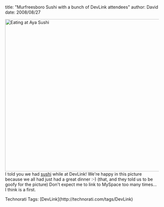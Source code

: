 
title: "Murfreesboro Sushi with a bunch of DevLink attendees"
author: David
date: 2008/08/27

[<img style="border-right: 0px; border-top: 0px; border-left: 0px; border-bottom: 0px" height="498" alt="Eating at Aya Sushi" src="http://www.mohundro.com/blog/content/binary/WindowsLiveWriter/MurfreesboroSushiwithabunchofDevLinkatte_12C4C/devlink2008-ayasushi_thumb.jpg" width="604" border="0">](http://www.mohundro.com/blog/content/binary/WindowsLiveWriter/MurfreesboroSushiwithabunchofDevLinkatte_12C4C/devlink2008-ayasushi_2.jpg)  
I told you we had [sushi](http://www.myspace.com/ayasushi) while at DevLink! We're happy in this picture because we all had just had a great dinner :-) (that, and they told us to be goofy for the picture) 
Don't expect me to link to MySpace too many times... I think is a first. 
 
<div class="wlWriterSmartContent" id="scid:0767317B-992E-4b12-91E0-4F059A8CECA8:b6cef3c5-0d0c-41ef-b062-972cf7113e53" style="padding-right: 0px; display: inline; padding-left: 0px; padding-bottom: 0px; margin: 0px; padding-top: 0px">Technorati Tags: [DevLink](http://technorati.com/tags/DevLink)</div>
